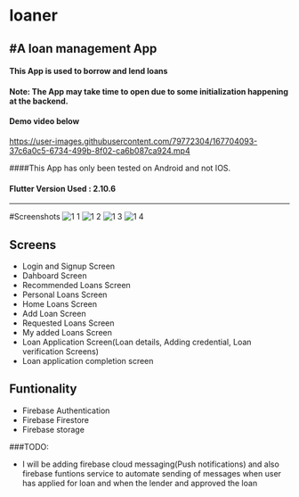 # loaner

#A loan management App 
-----------------------
#### This App is used to borrow and lend loans
#### Note: The App may take time to open due to some initialization happening at the backend.

#### Demo video below
https://user-images.githubusercontent.com/79772304/167704093-37c6a0c5-6734-499b-8f02-ca6b087ca924.mp4

####This App has only been tested on Android and not IOS.
#### Flutter Version Used : 2.10.6
-----------------------

#Screenshots
![1 1](https://user-images.githubusercontent.com/79772304/167704045-af459bab-aa15-4db3-bb56-29f7a52201fc.png)
![1 2](https://user-images.githubusercontent.com/79772304/167704049-6e5fd988-0446-4d5d-9759-a79adef29081.png)
![1 3](https://user-images.githubusercontent.com/79772304/167704058-7d5c3c4b-075c-40f4-b04d-500a77021f69.png)
![1 4](https://user-images.githubusercontent.com/79772304/167704064-7fae87dd-75a6-4c48-86e1-3d2c401aa755.png)

## Screens  
- Login and Signup Screen 
- Dahboard Screen  
- Recommended Loans Screen 
- Personal Loans Screen 
- Home Loans Screen 
- Add Loan Screen 
- Requested Loans Screen
- My added Loans Screen 
- Loan Application Screen(Loan details, Adding credential, Loan verification Screens)
- Loan application completion screen

## Funtionality
- Firebase Authentication
- Firebase Firestore
- Firebase storage

###TODO:
- I will be adding firebase cloud messaging(Push notifications) and also firebase funtions service 
  to automate sending of messages when user has applied for loan and when the lender and approved the loan
